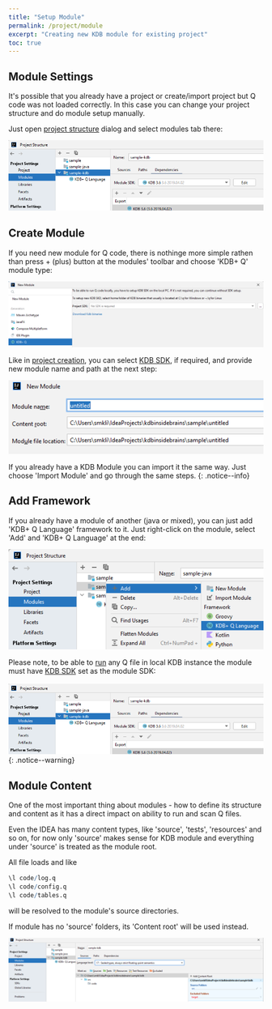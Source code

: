 ```yaml
---
title: "Setup Module"
permalink: /project/module
excerpt: "Creating new KDB module for existing project"
toc: true
---
```


## Module Settings

It's possible that you already have a project or create/import project but Q code was not loaded correctly. In this case
you can change your project structure and do module setup manually.

Just open [project structure](https://www.jetbrains.com/help/idea/project-settings-and-structure.html) dialog and select
modules tab there:

![moduleStructure](/assets/images/project/module/moduleStructure.png)

## Create Module

If you need new module for Q code, there is nothinge more simple rathen than press + (plus) button at the modules'
toolbar and choose 'KDB+ Q' module type:

![moduleCreateSDK](/assets/images/project/module/moduleCreateSDK.png)

Like in [project creation](/project/create#blank-project), you can select [KDB SDK](/project/sdk), if required, and
provide new module name and path at the next step:

![moduleCreatePath](/assets/images/project/module/moduleCreatePath.png)

If you already have a KDB Module you can import it the same way. Just choose 'Import Module' and go through the same
steps.
{: .notice--info}

## Add Framework

If you already have a module of another (java or mixed), you can just add 'KDB+ Q Language' framework to it. Just
right-click on the module, select 'Add' and 'KDB+ Q Language' at the end:

![frameworkAdd](/assets/images/project/module/frameworkAdd.png)

Please note, to be able to [run](/project/run) any Q file in local KDB instance the module must
have [KDB SDK](/project/sdk) set as the module SDK:<br><br>
![moduleStructure](/assets/images/project/module/moduleStructure.png)
{: .notice--warning}

## Module Content

One of the most important thing about modules - how to define its structure and content as it has a direct impact on
ability to run and scan Q files.

Even the IDEA has many content types, like 'source', 'tests', 'resources' and so on, for now only 'source' makes sense
for KDB module and everything under 'source' is treated as the module root. 

All file loads and like
~~~ q
\l code/log.q
\l code/config.q
\l code/tables.q
~~~
will be resolved to the module's source directories.

If module has no 'source' folders, its 'Content root' will be used instead.

![moduleContent](/assets/images/project/module/moduleContent.png)